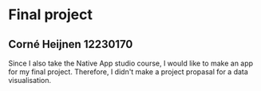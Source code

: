 # Final project 
## Corné Heijnen 12230170

Since I also take the Native App studio course, I would like to make an app for my final project.
Therefore, I didn't make a project propasal for a data visualisation.
